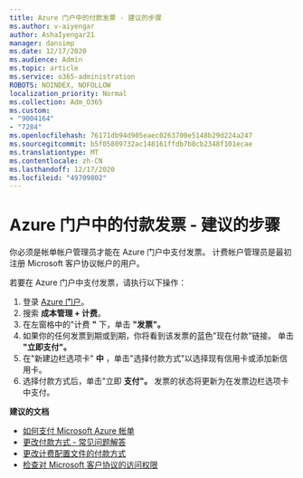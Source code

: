 ```yaml
---
title: Azure 门户中的付款发票 - 建议的步骤
ms.author: v-aiyengar
author: AshaIyengar21
manager: dansimp
ms.date: 12/17/2020
ms.audience: Admin
ms.topic: article
ms.service: o365-administration
ROBOTS: NOINDEX, NOFOLLOW
localization_priority: Normal
ms.collection: Adm_O365
ms.custom:
- "9004164"
- "7284"
ms.openlocfilehash: 76171db94d905eaec0263700e5148b29d224a247
ms.sourcegitcommit: b5f05809732ac148161ffdb7b8cb2348f101ecae
ms.translationtype: MT
ms.contentlocale: zh-CN
ms.lasthandoff: 12/17/2020
ms.locfileid: "49709802"
---
```

# <a name="pay-invoice-in-azure-portal---recommended-steps"></a>Azure 门户中的付款发票 - 建议的步骤

你必须是帐单帐户管理员才能在 Azure 门户中支付发票。 计费帐户管理员是最初注册 Microsoft 客户协议帐户的用户。 

若要在 Azure 门户中支付发票，请执行以下操作： 

1. 登录 [Azure 门户](https://portal.azure.com/)。
1. 搜索 **成本管理 + 计费**。
1. 在左窗格中的"计费 **"** 下，单击 **"发票"。**
1. 如果你的任何发票到期或到期，你将看到该发票的蓝色"现在付款"链接。 单击 **"立即支付"。**
1. 在"新建边栏选项卡" **中** ，单击"选择付款方式"以选择现有信用卡或添加新信用卡。
1. 选择付款方式后，单击"立即 **支付"。**
发票的状态将更新为在发票边栏选项卡中支付。

**建议的文档**

- [如何支付 Microsoft Azure 帐单](https://docs.microsoft.com/azure/cost-management-billing/understand/pay-bill)
- [更改付款方式 - 常见问题解答](https://docs.microsoft.com/azure/billing/billing-how-to-change-credit-card?WT.mc_id=Portal-Microsoft_Azure_Support#frequently-asked-questions)
- [更改计费配置文件的付款方式](https://docs.microsoft.com/azure/cost-management-billing/manage/change-credit-card?WT.mc_id=Portal-Microsoft_Azure_Support#manage-credit-cards-for-a-microsoft-customer-agreement)
- [检查对 Microsoft 客户协议的访问权限](https://docs.microsoft.com/azure/cost-management-billing/manage/change-credit-card?WT.mc_id=Portal-Microsoft_Azure_Support%22%20%5Cl%20%22manage-credit-cards-for-a-microsoft-customer-agreement%22%20%5Ct%20%22_blank#check-the-type-of-your-account)